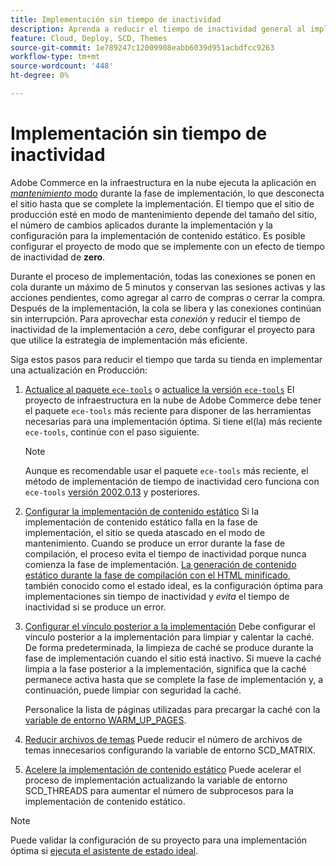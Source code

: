 ```yaml
---
title: Implementación sin tiempo de inactividad
description: Aprenda a reducir el tiempo de inactividad general al implementar Adobe Commerce en proyectos de infraestructura en la nube.
feature: Cloud, Deploy, SCD, Themes
source-git-commit: 1e789247c12009908eabb6039d951acbdfcc9263
workflow-type: tm+mt
source-wordcount: '448'
ht-degree: 0%

---
```


# Implementación sin tiempo de inactividad

Adobe Commerce en la infraestructura en la nube ejecuta la aplicación en [_mantenimiento_ modo](https://experienceleague.adobe.com/docs/commerce-operations/configuration-guide/setup/application-modes.html#production-mode) durante la fase de implementación, lo que desconecta el sitio hasta que se complete la implementación. El tiempo que el sitio de producción esté en modo de mantenimiento depende del tamaño del sitio, el número de cambios aplicados durante la implementación y la configuración para la implementación de contenido estático. Es posible configurar el proyecto de modo que se implemente con un efecto de tiempo de inactividad de **zero**.

Durante el proceso de implementación, todas las conexiones se ponen en cola durante un máximo de 5 minutos y conservan las sesiones activas y las acciones pendientes, como agregar al carro de compras o cerrar la compra. Después de la implementación, la cola se libera y las conexiones continúan sin interrupción. Para aprovechar esta _conexión_ y reducir el tiempo de inactividad de la implementación a _cero_, debe configurar el proyecto para que utilice la estrategia de implementación más eficiente.

Siga estos pasos para reducir el tiempo que tarda su tienda en implementar una actualización en Producción:

1. [Actualice al paquete `ece-tools`](../dev-tools/install-package.md) o [actualice la versión `ece-tools`](../dev-tools/update-package.md)
El proyecto de infraestructura en la nube de Adobe Commerce debe tener el paquete `ece-tools` más reciente para disponer de las herramientas necesarias para una implementación óptima. Si tiene el(la) más reciente `ece-tools`, continúe con el paso siguiente.

   >[!NOTE]
   >
   >Aunque es recomendable usar el paquete `ece-tools` más reciente, el método de implementación de tiempo de inactividad cero funciona con `ece-tools` [versión 2002.0.13](../release-notes/cloud-release-archive.md#v2002013) y posteriores.

1. [Configurar la implementación de contenido estático](static-content.md)
Si la implementación de contenido estático falla en la fase de implementación, el sitio se queda atascado en el modo de mantenimiento. Cuando se produce un error durante la fase de compilación, el proceso evita el tiempo de inactividad porque nunca comienza la fase de implementación. [La generación de contenido estático durante la fase de compilación con el HTML minificado](static-content.md#setting-the-scd-on-build), también conocido como el estado ideal, es la configuración óptima para implementaciones sin tiempo de inactividad y _evita_ el tiempo de inactividad si se produce un error.

1. [Configurar el vínculo posterior a la implementación](../application/hooks-property.md)
Debe configurar el vínculo posterior a la implementación para limpiar y calentar la caché. De forma predeterminada, la limpieza de caché se produce durante la fase de implementación cuando el sitio está inactivo. Si mueve la caché limpia a la fase posterior a la implementación, significa que la caché permanece activa hasta que se complete la fase de implementación y, a continuación, puede limpiar con seguridad la caché.

   Personalice la lista de páginas utilizadas para precargar la caché con la [variable de entorno WARM_UP_PAGES](../environment/variables-post-deploy.md#warmuppages).

1. [Reducir archivos de temas](../environment/variables-deploy.md#scdmatrix)
Puede reducir el número de archivos de temas innecesarios configurando la variable de entorno SCD\_MATRIX.

1. [Acelere la implementación de contenido estático](../environment/variables-deploy.md#scdthreads)
Puede acelerar el proceso de implementación actualizando la variable de entorno SCD\_THREADS para aumentar el número de subprocesos para la implementación de contenido estático.

>[!NOTE]
>
>Puede validar la configuración de su proyecto para una implementación óptima si [ejecuta el asistente de estado ideal](smart-wizards.md#verifying-an-ideal-configuration).

